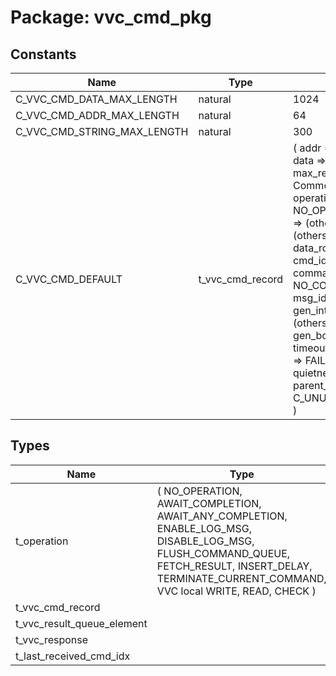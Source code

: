 # Package: vvc_cmd_pkg
## Constants
| Name                        | Type             | Value                                                                                                                                                                                                                                                                                                                                                                                                                                                                                                                                                                                                                                                                                                                                                                                                             | Description |
| --------------------------- | ---------------- | ----------------------------------------------------------------------------------------------------------------------------------------------------------------------------------------------------------------------------------------------------------------------------------------------------------------------------------------------------------------------------------------------------------------------------------------------------------------------------------------------------------------------------------------------------------------------------------------------------------------------------------------------------------------------------------------------------------------------------------------------------------------------------------------------------------------- | ----------- |
| C_VVC_CMD_DATA_MAX_LENGTH   | natural          |  1024                                                                                                                                                                                                                                                                                                                                                                                                                                                                                                                                                                                                                                                                                                                                                                                                             |             |
| C_VVC_CMD_ADDR_MAX_LENGTH   | natural          |  64                                                                                                                                                                                                                                                                                                                                                                                                                                                                                                                                                                                                                                                                                                                                                                                                               |             |
| C_VVC_CMD_STRING_MAX_LENGTH | natural          |  300                                                                                                                                                                                                                                                                                                                                                                                                                                                                                                                                                                                                                                                                                                                                                                                                              |             |
| C_VVC_CMD_DEFAULT           | t_vvc_cmd_record |  (     addr                      => (others => '0'),     data                      => (others => '0'),     max_receptions            => 1,     -- Common VVC fields     operation                 => NO_OPERATION,     proc_call                 => (others => NUL),     msg                       => (others => NUL),     data_routing              => NA,     cmd_idx                   => 0,     command_type              => NO_COMMAND_TYPE,     msg_id                    => NO_ID,     gen_integer_array         => (others => -1),     gen_boolean               => false,     timeout                   => 0 ns,     alert_level               => FAILURE,     delay                     => 0 ns,     quietness                 => NON_QUIET,     parent_msg_id_panel       => C_UNUSED_MSG_ID_PANEL   ) |             |
## Types
| Name                       | Type                                                                                                                                                                                                                                               | Description |
| -------------------------- | -------------------------------------------------------------------------------------------------------------------------------------------------------------------------------------------------------------------------------------------------- | ----------- |
| t_operation                | (     NO_OPERATION,     AWAIT_COMPLETION,     AWAIT_ANY_COMPLETION,     ENABLE_LOG_MSG,     DISABLE_LOG_MSG,     FLUSH_COMMAND_QUEUE,     FETCH_RESULT,     INSERT_DELAY,     TERMINATE_CURRENT_COMMAND,      VVC local     WRITE, READ, CHECK   ) |             |
| t_vvc_cmd_record           |                                                                                                                                                                                                                                                    |             |
| t_vvc_result_queue_element |                                                                                                                                                                                                                                                    |             |
| t_vvc_response             |                                                                                                                                                                                                                                                    |             |
| t_last_received_cmd_idx    |                                                                                                                                                                                                                                                    |             |

